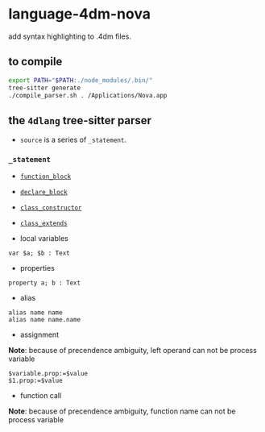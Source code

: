 # language-4dm-nova
add syntax highlighting to .4dm files.

## to compile

```sh
export PATH="$PATH:./node_modules/.bin/"
tree-sitter generate
./compile_parser.sh . /Applications/Nova.app
```

## the `4dlang` tree-sitter parser

* `source` is a series of `_statement`.

### `_statement`

* [`function_block`](https://github.com/miyako/language-4dm-nova/blob/main/corpus/1.%20function_block.txt)
* [`declare_block`](https://github.com/miyako/language-4dm-nova/blob/main/corpus/2.%20declare_block.txt)
* [`class_constructor`](https://github.com/miyako/language-4dm-nova/blob/main/corpus/3.%20class_constructor.txt)
* [`class_extends`](https://github.com/miyako/language-4dm-nova/blob/main/corpus/4.%20class_extends.txt)
 


* local variables

```4d
var $a; $b : Text
```

* properties

```4d
property a; b : Text
```

* alias

```4d
alias name name
alias name name.name
```

* assignment

**Note**: because of precendence ambiguity, left operand can not be process variable

```4d
$variable.prop:=$value
$1.prop:=$value
```

* function call

**Note**: because of precendence ambiguity, function name can not be process variable


